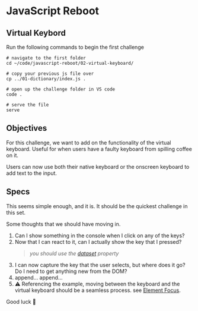 # JavaScript Reboot

## Virtual Keybord

Run the following commands to begin the first challenge

```shell
# navigate to the first folder
cd ~/code/javascript-reboot/02-virtual-keyboard/

# copy your previous js file over
cp ../01-dictionary/index.js .

# open up the challenge folder in VS code
code .

# serve the file
serve
```

## Objectives

For this challenge, we want to add on the functionality of the virtual keyboard. Useful for when users have a faulty keyboard from spilling coffee on it.

Users can now use both their native keyboard or the onscreen keyboard to add text to the input.

## Specs

This seems simple enough, and it is. It should be the quickest challenge in this set.

Some thoughts that we should have moving in.

1. Can I show something in the console when I click on any of the keys?
2. Now that I can react to it, can I actually show the key that I pressed?
   > _you should use the [dataset](https://developer.mozilla.org/en-US/docs/Web/API/HTMLElement/dataset) property_
3. I can now capture the key that the user selects, but where does it go? Do I need to get anything new from the DOM?
4. append... append...
5. ⚠️ Referencing the example, moving between the keyboard and the virtual keyboard should be a seamless process. see [Element Focus](https://developer.mozilla.org/en-US/docs/Web/API/HTMLElement/focus).

Good luck :rocket:
